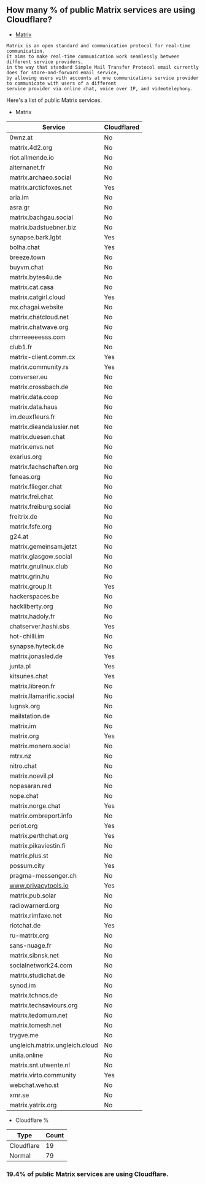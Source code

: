 ## How many % of public Matrix services are using Cloudflare?


- [Matrix](https://en.wikipedia.org/wiki/Matrix_(protocol))
```
Matrix is an open standard and communication protocol for real-time communication. 
It aims to make real-time communication work seamlessly between different service providers, 
in the way that standard Simple Mail Transfer Protocol email currently does for store-and-forward email service, 
by allowing users with accounts at one communications service provider to communicate with users of a different 
service provider via online chat, voice over IP, and videotelephony.
```


Here's a list of public Matrix services.


[//]: # (start replacement)


- Matrix

| Service | Cloudflared |
| --- | --- |
| 0wnz.at | No |
| matrix.4d2.org | No |
| riot.allmende.io | No |
| alternanet.fr | No |
| matrix.archaeo.social | No |
| matrix.arcticfoxes.net | Yes |
| aria.im | No |
| asra.gr | No |
| matrix.bachgau.social | No |
| matrix.badstuebner.biz | No |
| synapse.bark.lgbt | Yes |
| bolha.chat | Yes |
| breeze.town | No |
| buyvm.chat | No |
| matrix.bytes4u.de | No |
| matrix.cat.casa | No |
| matrix.catgirl.cloud | Yes |
| mx.chagai.website | No |
| matrix.chatcloud.net | No |
| matrix.chatwave.org | No |
| chrrreeeeesss.com | No |
| club1.fr | No |
| matrix-client.comm.cx | Yes |
| matrix.community.rs | Yes |
| converser.eu | No |
| matrix.crossbach.de | No |
| matrix.data.coop | No |
| matrix.data.haus | No |
| im.deuxfleurs.fr | No |
| matrix.dieandalusier.net | No |
| matrix.duesen.chat | No |
| matrix.envs.net | No |
| exarius.org | No |
| matrix.fachschaften.org | No |
| feneas.org | No |
| matrix.flieger.chat | No |
| matrix.frei.chat | No |
| matrix.freiburg.social | No |
| freitrix.de | No |
| matrix.fsfe.org | No |
| g24.at | No |
| matrix.gemeinsam.jetzt | No |
| matrix.glasgow.social | No |
| matrix.gnulinux.club | No |
| matrix.grin.hu | No |
| matrix.group.lt | Yes |
| hackerspaces.be | No |
| hackliberty.org | No |
| matrix.hadoly.fr | No |
| chatserver.hashi.sbs | Yes |
| hot-chilli.im | No |
| synapse.hyteck.de | No |
| matrix.jonasled.de | Yes |
| junta.pl | Yes |
| kitsunes.chat | Yes |
| matrix.libreon.fr | No |
| matrix.llamarific.social | No |
| lugnsk.org | No |
| mailstation.de | No |
| matrix.im | No |
| matrix.org | Yes |
| matrix.monero.social | No |
| mtrx.nz | No |
| nitro.chat | No |
| matrix.noevil.pl | No |
| nopasaran.red | No |
| nope.chat | No |
| matrix.norge.chat | Yes |
| matrix.ombreport.info | No |
| pcriot.org | Yes |
| matrix.perthchat.org | Yes |
| matrix.pikaviestin.fi | No |
| matrix.plus.st | No |
| possum.city | Yes |
| pragma-messenger.ch | No |
| www.privacytools.io | Yes |
| matrix.pub.solar | No |
| radiowarnerd.org | No |
| matrix.rimfaxe.net | No |
| riotchat.de | Yes |
| ru-matrix.org | No |
| sans-nuage.fr | No |
| matrix.sibnsk.net | No |
| socialnetwork24.com | No |
| matrix.studichat.de | No |
| synod.im | No |
| matrix.tchncs.de | No |
| matrix.techsaviours.org | No |
| matrix.tedomum.net | No |
| matrix.tomesh.net | No |
| trygve.me | No |
| ungleich.matrix.ungleich.cloud | No |
| unita.online | No |
| matrix.snt.utwente.nl | No |
| matrix.virto.community | Yes |
| webchat.weho.st | No |
| xmr.se | No |
| matrix.yatrix.org | No |


- Cloudflare %

| Type | Count |
| --- | --- |
| Cloudflare | 19 |
| Normal | 79 |


### 19.4% of public Matrix services are using Cloudflare.
